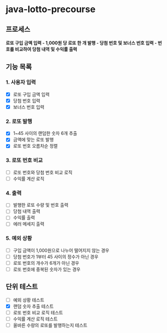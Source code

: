 # java-lotto-precourse

## 프로세스

#### 로또 구입 금액 입력 - 1,000원 당 로또 한 개 발행 - 당첨 번호 및 보너스 번호 입력 - 번호를 비교하여 당첨 내역 및 수익률 출력

## 기능 목록

### 1. 사용자 입력
- [x] 로또 구입 금액 입력
- [x] 당첨 번호 입력
- [x] 보너스 번호 입력
### 2. 로또 발행
- [x] 1~45 사이의 랜덤한 숫자 6개 추출
- [x] 금액에 맞는 로또 발행
- [x] 로또 번호 오름차순 정렬
### 3. 로또 번호 비교
- [ ] 로또 번호와 당첨 번호 비교 로직
- [ ] 수익률 계산 로직
### 4. 출력
- [ ] 발행한 로또 수량 및 번호 출력
- [ ] 당첨 내역 출력
- [ ] 수익률 출력
- [ ] 에러 메세지 출력
### 5. 예외 상황
- [ ] 구입 금액이 1,000원으로 나누어 떨어지지 않는 경우
- [ ] 당첨 번호가 1부터 45 사이의 정수가 아닌 경우
- [ ] 로또 번호의 개수가 6개가 아닌 경우
- [ ] 로또 번호에 중복된 숫자가 있는 경우

## 단위 테스트
- [ ] 예외 상황 테스트
- [x] 랜덤 숫자 추출 테스트
- [ ] 로또 번호 비교 로직 테스트
- [ ] 수익률 계산 로직 테스트
- [ ] 올바른 수량의 로또를 발행하는지 테스트
